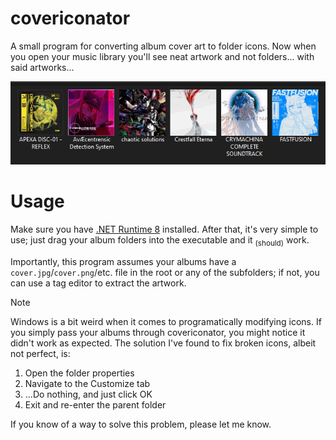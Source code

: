 # covericonator
A small program for converting album cover art to folder icons. Now when you open your music library you'll see neat artwork and not folders... with said artworks...

<p align="center"><img src="preview.png" alt="covericonator preview"></p>

# Usage
Make sure you have [.NET Runtime 8](https://dotnet.microsoft.com/download/dotnet/8.0) installed. 
After that, it's very simple to use; just drag your album folders into the executable and it <sub>(should)</sub> work.

Importantly, this program assumes your albums have a `cover.jpg`/`cover.png`/etc. file in the root or any of the subfolders; if not, you can use a tag editor to extract the artwork.

> [!NOTE]
> Windows is a bit weird when it comes to programatically modifying icons. If you simply pass your albums through covericonator, you might notice it didn't work as expected. The solution I've found to fix broken icons, albeit not perfect, is:
>
> 1. Open the folder properties
> 2. Navigate to the Customize tab
> 3. ...Do nothing, and just click OK
> 4. Exit and re-enter the parent folder
>
> If you know of a way to solve this problem, please let me know.
